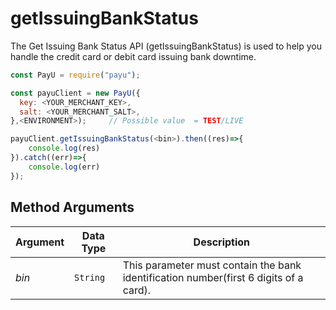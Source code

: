 getIssuingBankStatus
========================

The Get Issuing Bank Status API (getIssuingBankStatus) is used to help you handle the credit card or debit card issuing bank downtime. 

```javascript
const PayU = require("payu");

const payuClient = new PayU({
  key: <YOUR_MERCHANT_KEY>,
  salt: <YOUR_MERCHANT_SALT>,
},<ENVIRONMENT>);     // Possible value  = TEST/LIVE

payuClient.getIssuingBankStatus(<bin>).then((res)=>{
    console.log(res)
}).catch((err)=>{
    console.log(err)
});
```

## Method Arguments


Argument | Data Type |  Description
------------ | ------------- | -------------
*bin* | ```String``` | This parameter must contain the bank identification number(first 6 digits of a card).